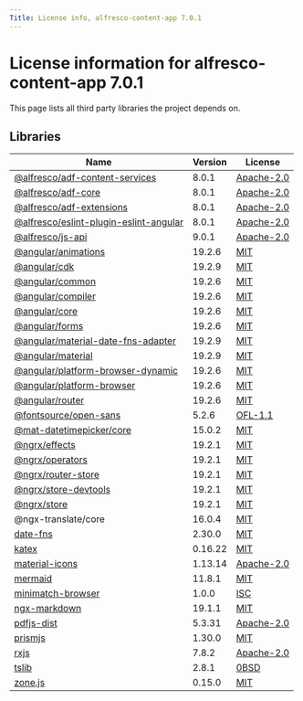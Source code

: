 ```yaml
---
Title: License info, alfresco-content-app 7.0.1
---
```


# License information for alfresco-content-app 7.0.1

This page lists all third party libraries the project depends on.

## Libraries

| Name | Version | License |
| --- | --- | --- |
| [@alfresco/adf-content-services](https://github.com/Alfresco/alfresco-ng2-components) | 8.0.1 | [Apache-2.0](http://www.apache.org/licenses/LICENSE-2.0) |
| [@alfresco/adf-core](https://github.com/Alfresco/alfresco-ng2-components) | 8.0.1 | [Apache-2.0](http://www.apache.org/licenses/LICENSE-2.0) |
| [@alfresco/adf-extensions](https://github.com/Alfresco/alfresco-ng2-components) | 8.0.1 | [Apache-2.0](http://www.apache.org/licenses/LICENSE-2.0) |
| [@alfresco/eslint-plugin-eslint-angular](https://github.com/Alfresco/alfresco-ng2-components) | 8.0.1 | [Apache-2.0](http://www.apache.org/licenses/LICENSE-2.0) |
| [@alfresco/js-api](https://github.com/Alfresco/alfresco-ng2-components) | 9.0.1 | [Apache-2.0](http://www.apache.org/licenses/LICENSE-2.0) |
| [@angular/animations](https://github.com/angular/angular) | 19.2.6 | [MIT](http://www.opensource.org/licenses/MIT) |
| [@angular/cdk](https://github.com/angular/components) | 19.2.9 | [MIT](http://www.opensource.org/licenses/MIT) |
| [@angular/common](https://github.com/angular/angular) | 19.2.6 | [MIT](http://www.opensource.org/licenses/MIT) |
| [@angular/compiler](https://github.com/angular/angular) | 19.2.6 | [MIT](http://www.opensource.org/licenses/MIT) |
| [@angular/core](https://github.com/angular/angular) | 19.2.6 | [MIT](http://www.opensource.org/licenses/MIT) |
| [@angular/forms](https://github.com/angular/angular) | 19.2.6 | [MIT](http://www.opensource.org/licenses/MIT) |
| [@angular/material-date-fns-adapter](https://github.com/angular/components) | 19.2.9 | [MIT](http://www.opensource.org/licenses/MIT) |
| [@angular/material](https://github.com/angular/components) | 19.2.9 | [MIT](http://www.opensource.org/licenses/MIT) |
| [@angular/platform-browser-dynamic](https://github.com/angular/angular) | 19.2.6 | [MIT](http://www.opensource.org/licenses/MIT) |
| [@angular/platform-browser](https://github.com/angular/angular) | 19.2.6 | [MIT](http://www.opensource.org/licenses/MIT) |
| [@angular/router](https://github.com/angular/angular) | 19.2.6 | [MIT](http://www.opensource.org/licenses/MIT) |
| [@fontsource/open-sans](https://github.com/fontsource/font-files) | 5.2.6 | [OFL-1.1](http://scripts.sil.org/cms/scripts/page.php?item_id=OFL_web) |
| [@mat-datetimepicker/core](https://github.com/kuhnroyal/mat-datetimepicker) | 15.0.2 | [MIT](http://www.opensource.org/licenses/MIT) |
| [@ngrx/effects](https://github.com/ngrx/platform) | 19.2.1 | [MIT](http://www.opensource.org/licenses/MIT) |
| [@ngrx/operators](https://github.com/ngrx/platform) | 19.2.1 | [MIT](http://www.opensource.org/licenses/MIT) |
| [@ngrx/router-store](https://github.com/ngrx/platform) | 19.2.1 | [MIT](http://www.opensource.org/licenses/MIT) |
| [@ngrx/store-devtools](https://github.com/ngrx/platform) | 19.2.1 | [MIT](http://www.opensource.org/licenses/MIT) |
| [@ngrx/store](https://github.com/ngrx/platform) | 19.2.1 | [MIT](http://www.opensource.org/licenses/MIT) |
| @ngx-translate/core | 16.0.4 | [MIT](http://www.opensource.org/licenses/MIT) |
| [date-fns](https://github.com/date-fns/date-fns) | 2.30.0 | [MIT](http://www.opensource.org/licenses/MIT) |
| [katex](https://github.com/KaTeX/KaTeX) | 0.16.22 | [MIT](http://www.opensource.org/licenses/MIT) |
| [material-icons](https://github.com/marella/material-icons) | 1.13.14 | [Apache-2.0](http://www.apache.org/licenses/LICENSE-2.0) |
| [mermaid](https://github.com/mermaid-js/mermaid) | 11.8.1 | [MIT](http://www.opensource.org/licenses/MIT) |
| [minimatch-browser](https://github.com/isaacs/minimatch) | 1.0.0 | [ISC](https://www.isc.org/downloads/software-support-policy/isc-license/) |
| [ngx-markdown](https://github.com/jfcere/ngx-markdown) | 19.1.1 | [MIT](http://www.opensource.org/licenses/MIT) |
| [pdfjs-dist](https://github.com/mozilla/pdf.js) | 5.3.31 | [Apache-2.0](http://www.apache.org/licenses/LICENSE-2.0) |
| [prismjs](https://github.com/PrismJS/prism) | 1.30.0 | [MIT](http://www.opensource.org/licenses/MIT) |
| [rxjs](https://github.com/reactivex/rxjs) | 7.8.2 | [Apache-2.0](http://www.apache.org/licenses/LICENSE-2.0) |
| [tslib](https://github.com/Microsoft/tslib) | 2.8.1 | [0BSD](http://landley.net/toybox/license.html) |
| [zone.js](https://github.com/angular/angular) | 0.15.0 | [MIT](http://www.opensource.org/licenses/MIT) |

